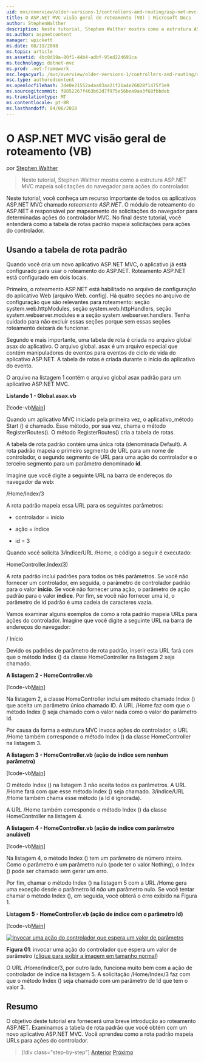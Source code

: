 ```yaml
---
uid: mvc/overview/older-versions-1/controllers-and-routing/asp-net-mvc-routing-overview-vb
title: O ASP.NET MVC visão geral de roteamento (VB) | Microsoft Docs
author: StephenWalther
description: Neste tutorial, Stephen Walther mostra como a estrutura ASP.NET MVC mapeia solicitações do navegador para ações do controlador.
ms.author: aspnetcontent
manager: wpickett
ms.date: 08/19/2008
ms.topic: article
ms.assetid: 4bc8d19a-80f1-44b4-adbf-95ed22d691ca
ms.technology: dotnet-mvc
ms.prod: .net-framework
msc.legacyurl: /mvc/overview/older-versions-1/controllers-and-routing/asp-net-mvc-routing-overview-vb
msc.type: authoredcontent
ms.openlocfilehash: 3de0e21552a4aa03aa21f21a4e26028f1475f3e9
ms.sourcegitcommit: f8852267f463b62d7f975e56bea9aa3f68fbbdeb
ms.translationtype: MT
ms.contentlocale: pt-BR
ms.lasthandoff: 04/06/2018
---
```

<a name="aspnet-mvc-routing-overview-vb"></a>O ASP.NET MVC visão geral de roteamento (VB)
====================
por [Stephen Walther](https://github.com/StephenWalther)

> Neste tutorial, Stephen Walther mostra como a estrutura ASP.NET MVC mapeia solicitações do navegador para ações do controlador.


Neste tutorial, você conheça um recurso importante de todos os aplicativos ASP.NET MVC chamado *roteamento ASP.NET*. O módulo de roteamento do ASP.NET é responsável por mapeamento de solicitações do navegador para determinadas ações do controlador MVC. No final deste tutorial, você entenderá como a tabela de rotas padrão mapeia solicitações para ações do controlador.

## <a name="using-the-default-route-table"></a>Usando a tabela de rota padrão

Quando você cria um novo aplicativo ASP.NET MVC, o aplicativo já está configurado para usar o roteamento do ASP.NET. Roteamento ASP.NET está configurado em dois locais.

Primeiro, o roteamento ASP.NET está habilitado no arquivo de configuração do aplicativo Web (arquivo Web. config). Há quatro seções no arquivo de configuração que são relevantes para roteamento: seção system.web.httpModules, seção system.web.httpHandlers, seção system.webserver.modules e a seção system.webserver.handlers. Tenha cuidado para não excluir essas seções porque sem essas seções roteamento deixará de funcionar.

Segundo e mais importante, uma tabela de rota é criada no arquivo global asax do aplicativo. O arquivo global. asax é um arquivo especial que contém manipuladores de eventos para eventos de ciclo de vida do aplicativo ASP.NET. A tabela de rotas é criada durante o início do aplicativo do evento.

O arquivo na listagem 1 contém o arquivo global asax padrão para um aplicativo ASP.NET MVC.

**Listando 1 - Global.asax.vb**

[!code-vb[Main](asp-net-mvc-routing-overview-vb/samples/sample1.vb)]

Quando um aplicativo MVC iniciado pela primeira vez, o aplicativo\_método Start () é chamado. Esse método, por sua vez, chama o método RegisterRoutes(). O método RegisterRoutes() cria a tabela de rotas.

A tabela de rota padrão contém uma única rota (denominada Default). A rota padrão mapeia o primeiro segmento de URL para um nome de controlador, o segundo segmento de URL para uma ação do controlador e o terceiro segmento para um parâmetro denominado **id**.

Imagine que você digite a seguinte URL na barra de endereços do navegador da web:

/Home/Index/3

A rota padrão mapeia essa URL para os seguintes parâmetros:

- controlador = início

- ação = índice

- id = 3

Quando você solicita 3/índice/URL /Home, o código a seguir é executado:

HomeController.Index(3)

A rota padrão inclui padrões para todos os três parâmetros. Se você não fornecer um controlador, em seguida, o parâmetro de controlador padrão para o valor **início**. Se você não fornecer uma ação, o parâmetro de ação padrão para o valor **índice**. Por fim, se você não fornecer uma id, o parâmetro de id padrão é uma cadeia de caracteres vazia.

Vamos examinar alguns exemplos de como a rota padrão mapeia URLs para ações do controlador. Imagine que você digite a seguinte URL na barra de endereços do navegador:

/ Início

Devido os padrões de parâmetro de rota padrão, inserir esta URL fará com que o método Index () da classe HomeController na listagem 2 seja chamado.

**A listagem 2 - HomeController.vb**

[!code-vb[Main](asp-net-mvc-routing-overview-vb/samples/sample2.vb)]

Na listagem 2, a classe HomeController inclui um método chamado Index () que aceita um parâmetro único chamado ID. A URL /Home faz com que o método Index () seja chamado com o valor nada como o valor do parâmetro Id.

Por causa da forma a estrutura MVC invoca ações do controlador, o URL /Home também corresponde o método Index () da classe HomeController na listagem 3.

**A listagem 3 - HomeController.vb (ação de índice sem nenhum parâmetro)**

[!code-vb[Main](asp-net-mvc-routing-overview-vb/samples/sample3.vb)]

O método Index () na listagem 3 não aceita todos os parâmetros. A URL /Home fará com que esse método Index () seja chamado. 3/índice/URL /Home também chama esse método (a Id é ignorada).

A URL /Home também corresponde o método Index () da classe HomeController na listagem 4.

**A listagem 4 - HomeController.vb (ação de índice com parâmetro anulável)**

[!code-vb[Main](asp-net-mvc-routing-overview-vb/samples/sample4.vb)]

Na listagem 4, o método Index () tem um parâmetro de número inteiro. Como o parâmetro é um parâmetro nulo (pode ter o valor Nothing), o Index () pode ser chamado sem gerar um erro.

Por fim, chamar o método Index () na listagem 5 com a URL /Home gera uma exceção desde o parâmetro Id *não* um parâmetro nulo. Se você tentar chamar o método Index (), em seguida, você obterá o erro exibido na Figura 1.

**Listagem 5 - HomeController.vb (ação de índice com o parâmetro Id)**

[!code-vb[Main](asp-net-mvc-routing-overview-vb/samples/sample5.vb)]


[![Invocar uma ação do controlador que espera um valor de parâmetro](asp-net-mvc-routing-overview-vb/_static/image1.jpg)](asp-net-mvc-routing-overview-vb/_static/image1.png)

**Figura 01**: invocar uma ação do controlador que espera um valor de parâmetro ([clique para exibir a imagem em tamanho normal](asp-net-mvc-routing-overview-vb/_static/image2.png))


O URL /Home/índice/3, por outro lado, funciona muito bem com a ação de controlador de índice na listagem 5. A solicitação /Home/Index/3 faz com que o método Index () seja chamado com um parâmetro de Id que tem o valor 3.

## <a name="summary"></a>Resumo

O objetivo deste tutorial era fornecerá uma breve introdução ao roteamento ASP.NET. Examinamos a tabela de rota padrão que você obtém com um novo aplicativo ASP.NET MVC. Você aprendeu como a rota padrão mapeia URLs para ações do controlador.

> [!div class="step-by-step"]
> [Anterior](creating-an-action-cs.md)
> [Próximo](understanding-action-filters-vb.md)
